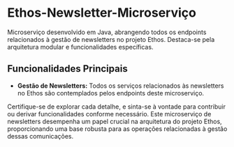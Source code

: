 # Ethos-Newsletter-Microserviço

Microserviço desenvolvido em Java, abrangendo todos os endpoints relacionados à gestão de newsletters no projeto Ethos. Destaca-se pela arquitetura modular e funcionalidades específicas.

## Funcionalidades Principais

- **Gestão de Newsletters:** Todos os serviços relacionados às newsletters no Ethos são contemplados pelos endpoints deste microserviço.

Certifique-se de explorar cada detalhe, e sinta-se à vontade para contribuir ou derivar funcionalidades conforme necessário. Este microserviço de newsletters desempenha um papel crucial na arquitetura do projeto Ethos, proporcionando uma base robusta para as operações relacionadas à gestão dessas comunicações.
